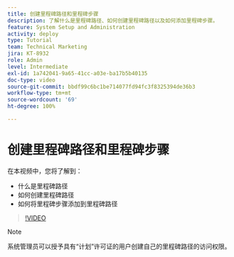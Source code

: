 ```yaml
---
title: 创建里程碑路径和里程碑步骤
description: 了解什么是里程碑路径、如何创建里程碑路径以及如何添加里程碑步骤。
feature: System Setup and Administration
activity: deploy
type: Tutorial
team: Technical Marketing
jira: KT-8932
role: Admin
level: Intermediate
exl-id: 1a742041-9a65-41cc-a03e-ba17b5b40135
doc-type: video
source-git-commit: bbdf99c6bc1be714077fd94fc3f8325394de36b3
workflow-type: tm+mt
source-wordcount: '69'
ht-degree: 100%

---
```


# 创建里程碑路径和里程碑步骤

在本视频中，您将了解到：

* 什么是里程碑路径
* 如何创建里程碑路径
* 如何将里程碑步骤添加到里程碑路径

>[!VIDEO](https://video.tv.adobe.com/v/335204/?quality=12&learn=on&enablevpops=1)

>[!NOTE]
>
>系统管理员可以授予具有“计划”许可证的用户创建自己的里程碑路径的访问权限。
